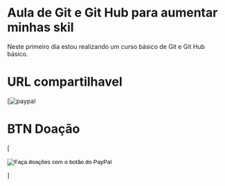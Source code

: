 # Aula de Git e Git Hub para aumentar minhas skil

Neste primeiro dia estou realizando um curso básico de Git e Git Hub básico.

# URL compartilhavel

[![paypal](https://www.paypal.com/cgi-bin/webscr?cmd=_donations&business=P5AWZJPAZ7XXY&item_name=Ajude+o+Th%C3%A9l+a+encontrar+o+seu+caminho.+Quem+%C3%A9+o+Th%C3%A9l?+O+Th%C3%A9l+sou+eu.&currency_code=BRL&source=url)

# BTN Doação

[<form action="https://www.paypal.com/cgi-bin/webscr" method="post" target="_top">
<input type="hidden" name="cmd" value="_donations" />
<input type="hidden" name="business" value="P5AWZJPAZ7XXY" />
<input type="hidden" name="item_name" value="Ajude o Thél a encontrar o seu caminho. Quem é o Thél? O Thél sou eu." />
<input type="hidden" name="currency_code" value="BRL" />
<input type="image" src="https://www.paypalobjects.com/pt_BR/BR/i/btn/btn_donateCC_LG.gif" border="0" name="submit" title="PayPal - The safer, easier way to pay online!" alt="Faça doações com o botão do PayPal" />
<img alt="" border="0" src="https://www.paypal.com/pt_BR/i/scr/pixel.gif" width="1" height="1" />
</form>]